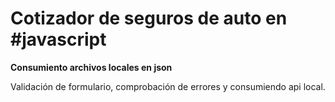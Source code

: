 # Cotizador de seguros de auto en #javascript
**Consumiento archivos locales en json**

Validación de formulario, comprobación de errores y consumiendo api local.